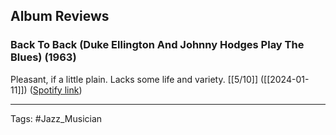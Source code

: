 ## Album Reviews

### Back To Back (Duke Ellington And Johnny Hodges Play The Blues) (1963)

Pleasant, if a little plain. Lacks some life and variety. [[5/10]] ([[2024-01-11]]) ([Spotify link](https://open.spotify.com/album/7rnN7mkFVZqXgaFvQIxCKe?si=MIMx22QrTsKqFKDAtZ9e2g))

***

Tags: #Jazz_Musician